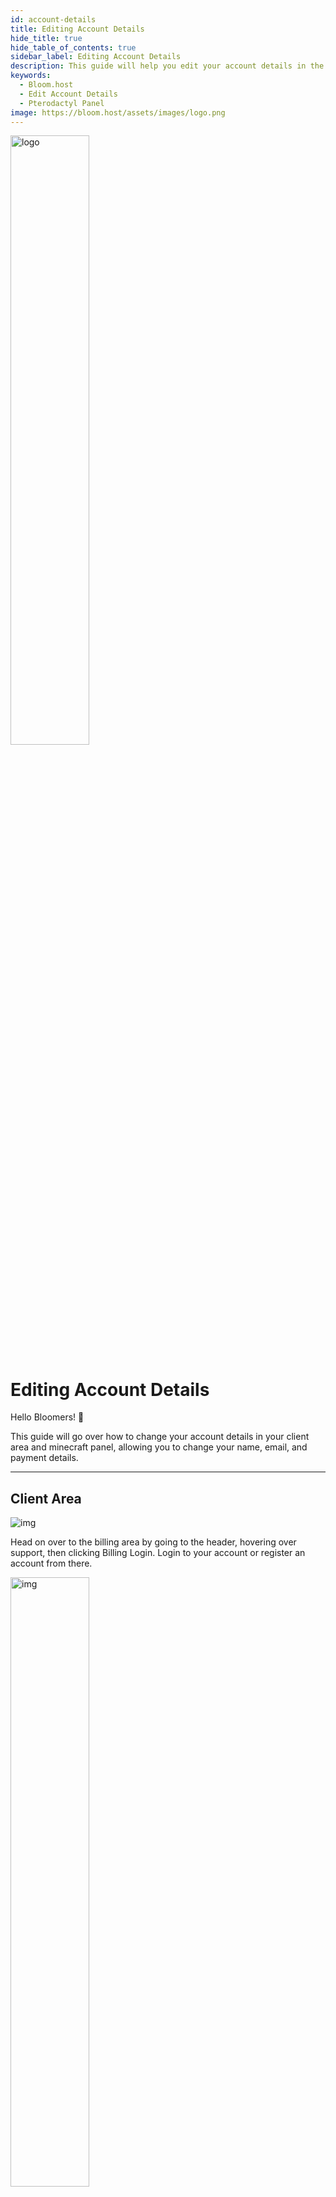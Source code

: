 ```yaml
---
id: account-details
title: Editing Account Details
hide_title: true
hide_table_of_contents: true
sidebar_label: Editing Account Details
description: This guide will help you edit your account details in the billing panel, and on the minecraft panel
keywords:
  - Bloom.host
  - Edit Account Details
  - Pterodactyl Panel
image: https://bloom.host/assets/images/logo.png
---
```


<div class="text--center">
<img src="https://bloom.host/logo-white.svg" alt="logo" height="50%" width="50%"/>
<h1>Editing Account Details</h1>
</div>

Hello Bloomers! 👋

This guide will go over how to change your account details in your client area and minecraft panel, allowing you to change your name, email, and payment details.

---

## Client Area

<div class="text--center">
<img src={require('../../static/imgs/extras/account_details/1.png').default} alt="img"/></div>

Head on over to the billing area by going to the header, hovering over support, then clicking Billing Login. Login to your account or register an account from there. 

<div class="text--center">
<img src={require('../../static/imgs/extras/account_details/2.png').default} alt="img" height="50%" width="50%"/></div>

Now, click **Update** under Your Info. 

<div class="text--center">
<img src={require('../../static/imgs/extras/account_details/3.png').default} alt="img" height="50%" width="50%"/></div>

This area lets you edit any details about your account from payment methods to emails sent to changing your password. Once done, click **Save Changes** for all your changes to take effect. 

---

## Minecraft Panel

<div class="text--center">
<img src={require('../../static/imgs/extras/account_details/4.png').default} alt="img"/></div>

To start, head over to your sidebar and click the My Account tab. 

<div class="text--center">
<img src={require('../../static/imgs/extras/account_details/5.png').default} alt="img"/></div>

Simply edit any details that you need. Once you have completed a section, click the Update button below it to apply the changes needed. 

---
